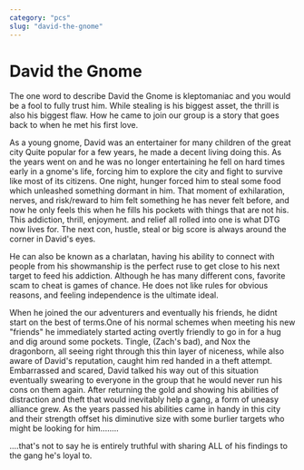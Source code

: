 ```yaml
---
category: "pcs"
slug: "david-the-gnome"
---
```


# David the Gnome

The one word to describe David the Gnome is kleptomaniac and you would be a fool to fully trust him. While stealing is his biggest asset, the thrill is also his biggest flaw. How he came to join our group is a story that goes back to when he met his first love.

As a young gnome, David was an entertainer for many children of the great city Quite popular for a few years, he made a decent living doing this. As the years went on and he was no longer entertaining he fell on hard times early in a gnome's life, forcing him to explore the city and fight to survive like most of its citizens. One night, hunger forced him to steal some food which unleashed something dormant in him. That moment of exhilaration, nerves, and risk/reward to him felt something he has never felt before, and now he only feels this when he fills his pockets with things that are not his. This addiction, thrill, enjoyment. and relief all rolled into one is what DTG now lives for. The next con, hustle, steal or big score is always around the corner in David's eyes.

He can also be known as a charlatan, having his ability to connect with people from his showmanship is the perfect ruse to get close to his next target to feed his addiction. Although he has many different cons, favorite scam to cheat is games of chance. He does not like rules for obvious reasons, and feeling independence is the ultimate ideal.

When he joined the our adventurers and eventually his friends, he didnt start on the best of terms.One of his normal schemes when meeting his new "friends" he immediately started acting overtly friendly to go in for a hug and dig around some pockets. Tingle, (Zach's bad), and Nox the dragonborn, all seeing right through this thin layer of niceness, while also aware of David's reputation, caught him red handed in a theft attempt. Embarrassed and scared, David talked his way out of this situation eventually swearing to everyone in the group that he would never run his cons on them again. After returning the gold and showing his abilities of distraction and theft that would inevitably help a gang, a form of uneasy alliance grew. As the years passed his abilities came in handy in this city and their strength offset his diminutive size with some burlier targets who might be looking for him........

....that's not to say he is entirely truthful with sharing ALL of his findings to the gang he's loyal to.

